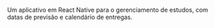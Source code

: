 Um aplicativo em React Native para o gerenciamento de estudos, com datas de previsão e calendário de entregas.


